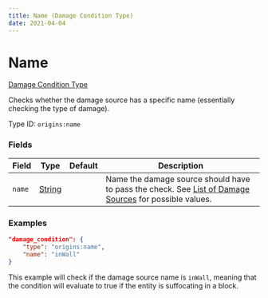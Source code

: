 ```yaml
---
title: Name (Damage Condition Type)
date: 2021-04-04
---
```


# Name

[Damage Condition Type](../damage_condition_types.md)

Checks whether the damage source has a specific name (essentially checking the type of damage).

Type ID: `origins:name`


### Fields

Field  | Type | Default | Description
-------|------|---------|-------------
`name` | [String](../data_types/string.md) | |  Name the damage source should have to pass the check. See [List of Damage Sources](../../misc/extras/damage_sources.md) for possible values.


### Examples

```json
"damage_condition": {
    "type": "origins:name",
    "name": "inWall"
}
```

This example will check if the damage source name is `inWall`, meaning that the condition will evaluate to true if the entity is suffocating in a block.
